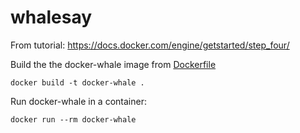 # whalesay

From tutorial:
https://docs.docker.com/engine/getstarted/step_four/

Build the the docker-whale image from [Dockerfile](Dockerfile)
````
docker build -t docker-whale .
````

Run docker-whale in a container:
````
docker run --rm docker-whale
````
